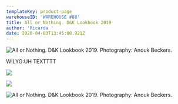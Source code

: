 ```yaml
---
templateKey: product-page
warehouseID: 'WAREHOUSE #88'
title: All or Nothing. D&K Lookbook 2019
author: 'Ricarda '
date: 2020-04-03T13:45:00.921Z
---
```

![All or Nothing. D&K Lookbook 2019. Photography: Anouk Beckers. ](/img/09_d-k_mode-mode_photo_anoukbeckers.jpg "All or Nothing. D&K Lookbook 2019. Photography: Anouk Beckers. ")







WILYG:UH TEXTTTT 



![](/img/06_d-k_mode-mode_photo_anoukbeckers.jpg)



![](/img/10_d-k_mode-mode_photo_anoukbeckers.jpg)



![All or Nothing. D&K Lookbook 2019. Photography: Anouk Beckers. ](/img/11_d-k_mode-mode_photo_anoukbeckers.jpg "All or Nothing. D&K Lookbook 2019. Photography: Anouk Beckers. ")